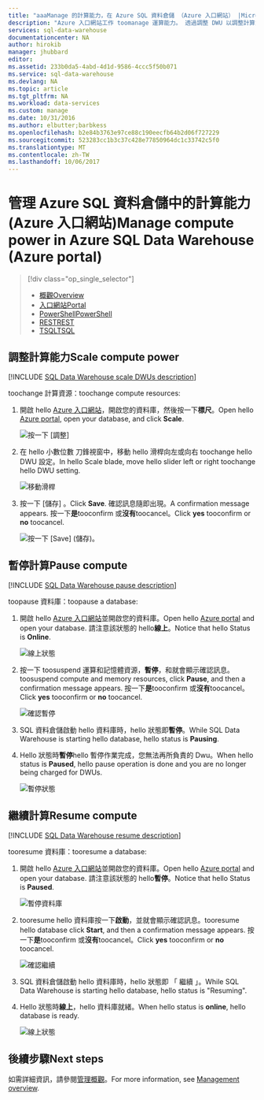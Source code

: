 ```yaml
---
title: "aaaManage 的計算能力，在 Azure SQL 資料倉儲 （Azure 入口網站） |Microsoft 文件"
description: "Azure 入口網站工作 toomanage 運算能力。 透過調整 DWU 以調整計算資源。 或者，您也可以暫停和繼續計算資源 toosave 成本。"
services: sql-data-warehouse
documentationcenter: NA
author: hirokib
manager: jhubbard
editor: 
ms.assetid: 233b0da5-4abd-4d1d-9586-4ccc5f50b071
ms.service: sql-data-warehouse
ms.devlang: NA
ms.topic: article
ms.tgt_pltfrm: NA
ms.workload: data-services
ms.custom: manage
ms.date: 10/31/2016
ms.author: elbutter;barbkess
ms.openlocfilehash: b2e84b3763e97ce88c190eecfb64b2d06f727229
ms.sourcegitcommit: 523283cc1b3c37c428e77850964dc1c33742c5f0
ms.translationtype: MT
ms.contentlocale: zh-TW
ms.lasthandoff: 10/06/2017
---
```

# <a name="manage-compute-power-in-azure-sql-data-warehouse-azure-portal"></a><span data-ttu-id="f3e07-105">管理 Azure SQL 資料倉儲中的計算能力 (Azure 入口網站)</span><span class="sxs-lookup"><span data-stu-id="f3e07-105">Manage compute power in Azure SQL Data Warehouse (Azure portal)</span></span>
> [!div class="op_single_selector"]
> * [<span data-ttu-id="f3e07-106">概觀</span><span class="sxs-lookup"><span data-stu-id="f3e07-106">Overview</span></span>](sql-data-warehouse-manage-compute-overview.md)
> * [<span data-ttu-id="f3e07-107">入口網站</span><span class="sxs-lookup"><span data-stu-id="f3e07-107">Portal</span></span>](sql-data-warehouse-manage-compute-portal.md)
> * [<span data-ttu-id="f3e07-108">PowerShell</span><span class="sxs-lookup"><span data-stu-id="f3e07-108">PowerShell</span></span>](sql-data-warehouse-manage-compute-powershell.md)
> * [<span data-ttu-id="f3e07-109">REST</span><span class="sxs-lookup"><span data-stu-id="f3e07-109">REST</span></span>](sql-data-warehouse-manage-compute-rest-api.md)
> * [<span data-ttu-id="f3e07-110">TSQL</span><span class="sxs-lookup"><span data-stu-id="f3e07-110">TSQL</span></span>](sql-data-warehouse-manage-compute-tsql.md)
>
>


## <a name="scale-compute-power"></a><span data-ttu-id="f3e07-111">調整計算能力</span><span class="sxs-lookup"><span data-stu-id="f3e07-111">Scale compute power</span></span>
[!INCLUDE [SQL Data Warehouse scale DWUs description](../../includes/sql-data-warehouse-scale-dwus-description.md)]

<span data-ttu-id="f3e07-112">toochange 計算資源：</span><span class="sxs-lookup"><span data-stu-id="f3e07-112">toochange compute resources:</span></span>

1. <span data-ttu-id="f3e07-113">開啟 hello [Azure 入口網站][Azure portal]，開啟您的資料庫，然後按一下**標尺**。</span><span class="sxs-lookup"><span data-stu-id="f3e07-113">Open hello [Azure portal][Azure portal], open your database, and click **Scale**.</span></span>

    ![按一下 [調整]][1]
2. <span data-ttu-id="f3e07-115">在 hello 小數位數 刀鋒視窗中，移動 hello 滑桿向左或向右 toochange hello DWU 設定。</span><span class="sxs-lookup"><span data-stu-id="f3e07-115">In hello Scale blade, move hello slider left or right toochange hello DWU setting.</span></span>

    ![移動滑桿][2]
3. <span data-ttu-id="f3e07-117">按一下 [儲存] 。</span><span class="sxs-lookup"><span data-stu-id="f3e07-117">Click **Save**.</span></span> <span data-ttu-id="f3e07-118">確認訊息隨即出現。</span><span class="sxs-lookup"><span data-stu-id="f3e07-118">A confirmation message appears.</span></span> <span data-ttu-id="f3e07-119">按一下**是**tooconfirm 或**沒有**toocancel。</span><span class="sxs-lookup"><span data-stu-id="f3e07-119">Click **yes** tooconfirm or **no** toocancel.</span></span>

    ![按一下 [Save] \(儲存)。][3]

<a name="pause-compute-bk"></a>

## <a name="pause-compute"></a><span data-ttu-id="f3e07-121">暫停計算</span><span class="sxs-lookup"><span data-stu-id="f3e07-121">Pause compute</span></span>
[!INCLUDE [SQL Data Warehouse pause description](../../includes/sql-data-warehouse-pause-description.md)]

<span data-ttu-id="f3e07-122">toopause 資料庫：</span><span class="sxs-lookup"><span data-stu-id="f3e07-122">toopause a database:</span></span>

1. <span data-ttu-id="f3e07-123">開啟 hello [Azure 入口網站][ Azure portal]並開啟您的資料庫。</span><span class="sxs-lookup"><span data-stu-id="f3e07-123">Open hello [Azure portal][Azure portal] and open your database.</span></span> <span data-ttu-id="f3e07-124">請注意該狀態的 hello**線上**。</span><span class="sxs-lookup"><span data-stu-id="f3e07-124">Notice that hello Status is **Online**.</span></span>

    ![線上狀態][6]
2. <span data-ttu-id="f3e07-126">按一下 toosuspend 運算和記憶體資源，**暫停**，和就會顯示確認訊息。</span><span class="sxs-lookup"><span data-stu-id="f3e07-126">toosuspend compute and memory resources, click **Pause**, and then a confirmation message appears.</span></span> <span data-ttu-id="f3e07-127">按一下**是**tooconfirm 或**沒有**toocancel。</span><span class="sxs-lookup"><span data-stu-id="f3e07-127">Click **yes** tooconfirm or **no** toocancel.</span></span>

    ![確認暫停][7]
3. <span data-ttu-id="f3e07-129">SQL 資料倉儲啟動 hello 資料庫時，hello 狀態即**暫停**。</span><span class="sxs-lookup"><span data-stu-id="f3e07-129">While SQL Data Warehouse is starting hello database, hello status is **Pausing**.</span></span>
4. <span data-ttu-id="f3e07-130">Hello 狀態時**暫停**hello 暫停作業完成，您無法再所負責的 Dwu。</span><span class="sxs-lookup"><span data-stu-id="f3e07-130">When hello status is **Paused**, hello pause operation is done and you are no longer being charged for DWUs.</span></span>

    ![暫停狀態][4]

<a name="resume-compute-bk"></a>

## <a name="resume-compute"></a><span data-ttu-id="f3e07-132">繼續計算</span><span class="sxs-lookup"><span data-stu-id="f3e07-132">Resume compute</span></span>
[!INCLUDE [SQL Data Warehouse resume description](../../includes/sql-data-warehouse-resume-description.md)]

<span data-ttu-id="f3e07-133">tooresume 資料庫：</span><span class="sxs-lookup"><span data-stu-id="f3e07-133">tooresume a database:</span></span>

1. <span data-ttu-id="f3e07-134">開啟 hello [Azure 入口網站][ Azure portal]並開啟您的資料庫。</span><span class="sxs-lookup"><span data-stu-id="f3e07-134">Open hello [Azure portal][Azure portal] and open your database.</span></span> <span data-ttu-id="f3e07-135">請注意該狀態的 hello**暫停**。</span><span class="sxs-lookup"><span data-stu-id="f3e07-135">Notice that hello Status is **Paused**.</span></span>

    ![暫停資料庫][4]
2. <span data-ttu-id="f3e07-137">tooresume hello 資料庫按一下**啟動**，並就會顯示確認訊息。</span><span class="sxs-lookup"><span data-stu-id="f3e07-137">tooresume hello database click **Start**, and then a confirmation message appears.</span></span> <span data-ttu-id="f3e07-138">按一下**是**tooconfirm 或**沒有**toocancel。</span><span class="sxs-lookup"><span data-stu-id="f3e07-138">Click **yes** tooconfirm or **no** toocancel.</span></span>

    ![確認繼續][5]
3. <span data-ttu-id="f3e07-140">SQL 資料倉儲啟動 hello 資料庫時，hello 狀態即 「 繼續 」。</span><span class="sxs-lookup"><span data-stu-id="f3e07-140">While SQL Data Warehouse is starting hello database, hello status is "Resuming".</span></span>
4. <span data-ttu-id="f3e07-141">Hello 狀態時**線上**，hello 資料庫就緒。</span><span class="sxs-lookup"><span data-stu-id="f3e07-141">When hello status is **online**, hello database is ready.</span></span>

    ![線上狀態][6]

<a name="next-steps-bk"></a>

## <a name="next-steps"></a><span data-ttu-id="f3e07-143">後續步驟</span><span class="sxs-lookup"><span data-stu-id="f3e07-143">Next steps</span></span>
<span data-ttu-id="f3e07-144">如需詳細資訊，請參閱[管理概觀][Management overview]。</span><span class="sxs-lookup"><span data-stu-id="f3e07-144">For more information, see [Management overview][Management overview].</span></span>

<!--Image references-->
[1]: ./media/sql-data-warehouse-manage-compute-portal/click-scale.png
[2]: ./media/sql-data-warehouse-manage-compute-portal/move-slider.png
[3]: ./media/sql-data-warehouse-manage-compute-portal/click-save.png
[4]: ./media/sql-data-warehouse-manage-compute-portal/resume-database.png
[5]: ./media/sql-data-warehouse-manage-compute-portal/resume-confirm.png
[6]: ./media/sql-data-warehouse-manage-compute-portal/pause-database.png
[7]: ./media/sql-data-warehouse-manage-compute-portal/pause-confirm.png

<!--Article references-->
[Management overview]: ./sql-data-warehouse-overview-manage.md
[Manage compute overview]: ./sql-data-warehouse-manage-compute-overview.md

<!--MSDN references-->


<!--Other Web references-->

[Azure portal]: http://portal.azure.com/
